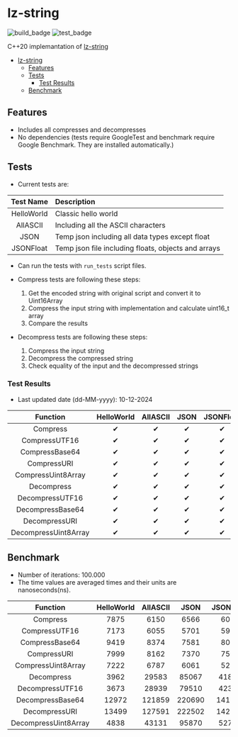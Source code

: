 # lz-string

![build_badge](https://github.com/alpertunga-bile/lz-string/actions/workflows/build.yml/badge.svg) ![test_badge](https://github.com/alpertunga-bile/lz-string/actions/workflows/test.yml/badge.svg)

C++20 implemantation of [lz-string](https://github.com/pieroxy/lz-string)

- [lz-string](#lz-string)
  - [Features](#features)
  - [Tests](#tests)
    - [Test Results](#test-results)
  - [Benchmark](#benchmark)

## Features

- Includes all compresses and decompresses
- No dependencies (tests require GoogleTest and benchmark require Google Benchmark. They are installed automatically.)

## Tests

- Current tests are:

| Test Name  | Description                                         |
| :--------: | :-------------------------------------------------- |
| HelloWorld | Classic hello world                                 |
|  AllASCII  | Including all the ASCII characters                  |
|    JSON    | Temp json including all data types except float     |
| JSONFloat  | Temp json file including floats, objects and arrays |

- Can run the tests with `run_tests` script files.

- Compress tests are following these steps:

  1. Get the encoded string with original script and convert it to Uint16Array
  2. Compress the input string with implementation and calculate uint16_t array
  3. Compare the results

- Decompress tests are following these steps:

  1. Compress the input string
  2. Decompress the compressed string
  3. Check equality of the input and the decompressed strings

### Test Results

- Last updated date (dd-MM-yyyy): 10-12-2024


|       Function       | HelloWorld | AllASCII | JSON  | JSONFloat |
| :------------------: | :--------: | :------: | :---: | :-------: |
|       Compress       |     ✔      |    ✔     |   ✔   |     ✔     |
|    CompressUTF16     |     ✔      |    ✔     |   ✔   |     ✔     |
|    CompressBase64    |     ✔      |    ✔     |   ✔   |     ✔     |
|     CompressURI      |     ✔      |    ✔     |   ✔   |     ✔     |
|  CompressUint8Array  |     ✔      |    ✔     |   ✔   |     ✔     |
|      Decompress      |     ✔      |    ✔     |   ✔   |     ✔     |
|   DecompressUTF16    |     ✔      |    ✔     |   ✔   |     ✔     |
|   DecompressBase64   |     ✔      |    ✔     |   ✔   |     ✔     |
|    DecompressURI     |     ✔      |    ✔     |   ✔   |     ✔     |
| DecompressUint8Array |     ✔      |    ✔     |   ✔   |     ✔     |

## Benchmark

- Number of iterations: 100.000
- The time values are averaged times and their units are nanoseconds(ns).

|       Function       | HelloWorld | AllASCII |  JSON  | JSONFloat |
| :------------------: | :--------: | :------: | :----: | :-------: |
|       Compress       |    7875    |   6150   |  6566  |   6023    |
|    CompressUTF16     |    7173    |   6055   |  5701  |   5997    |
|    CompressBase64    |    9419    |   8374   |  7581  |   8064    |
|     CompressURI      |    7999    |   8162   |  7370  |   7503    |
|  CompressUint8Array  |    7222    |   6787   |  6061  |   5283    |
|      Decompress      |    3962    |  29583   | 85067  |   41833   |
|   DecompressUTF16    |    3673    |  28939   | 79510  |   42326   |
|   DecompressBase64   |   12972    |  121859  | 220690 |  141283   |
|    DecompressURI     |   13499    |  127591  | 222502 |  142500   |
| DecompressUint8Array |    4838    |  43131   | 95870  |   52743   |
